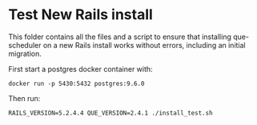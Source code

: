 # Test New Rails install

This folder contains all the files and a script to ensure that installing que-scheduler on a new
Rails install works without errors, including an initial migration.

First start a postgres docker container with:

`docker run -p 5430:5432 postgres:9.6.0`

Then run: 

`RAILS_VERSION=5.2.4.4 QUE_VERSION=2.4.1 ./install_test.sh`
